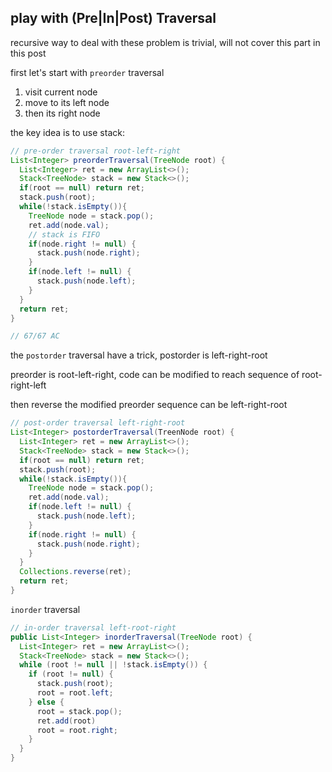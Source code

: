 ## play with (Pre|In|Post) Traversal

recursive way to deal with these problem is trivial, will not cover this part in this post

first let's start with `preorder` traversal

1. visit current node
2. move to its left node
3. then its right node

the key idea is to use stack:

```java
// pre-order traversal root-left-right
List<Integer> preorderTraversal(TreeNode root) {
  List<Integer> ret = new ArrayList<>();
  Stack<TreeNode> stack = new Stack<>();
  if(root == null) return ret;
  stack.push(root);
  while(!stack.isEmpty()){
    TreeNode node = stack.pop();
    ret.add(node.val);
    // stack is FIFO
   	if(node.right != null) {
      stack.push(node.right);
   	}
    if(node.left != null) {
      stack.push(node.left);
    }
  }
  return ret;
}

// 67/67 AC
```



the `postorder` traversal have a trick, postorder is left-right-root

preorder is root-left-right, code can be modified to reach sequence of root-right-left

then reverse the modified preorder sequence can be left-right-root

```java
// post-order traversal left-right-root
List<Integer> postorderTraversal(TreenNode root) {
  List<Integer> ret = new ArrayList<>();
  Stack<TreeNode> stack = new Stack<>();
  if(root == null) return ret;
  stack.push(root);
  while(!stack.isEmpty()){
    TreeNode node = stack.pop();
    ret.add(node.val);
    if(node.left != null) {
      stack.push(node.left);
    }
   	if(node.right != null) {
      stack.push(node.right);
   	}
  }
  Collections.reverse(ret);
  return ret;
}
```

`inorder` traversal

```java
// in-order traversal left-root-right
public List<Integer> inorderTraversal(TreeNode root) {
  List<Integer> ret = new ArrayList<>();
  Stack<TreeNode> stack = new Stack<>();
  while (root != null || !stack.isEmpty()) {
    if (root != null) {
      stack.push(root);
      root = root.left;
    } else {
      root = stack.pop();
      ret.add(root)
      root = root.right;
    }
  }
}
```